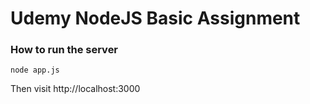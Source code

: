 # Udemy NodeJS Basic Assignment

### How to run the server
`node app.js`

Then visit http://localhost:3000
